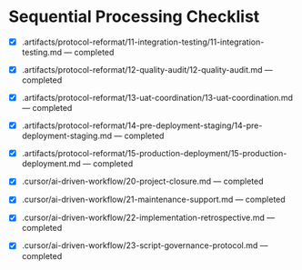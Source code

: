 # Sequential Processing Checklist

- [x] .artifacts/protocol-reformat/11-integration-testing/11-integration-testing.md — completed
- [x] .artifacts/protocol-reformat/12-quality-audit/12-quality-audit.md — completed
- [x] .artifacts/protocol-reformat/13-uat-coordination/13-uat-coordination.md — completed
- [x] .artifacts/protocol-reformat/14-pre-deployment-staging/14-pre-deployment-staging.md — completed
- [x] .artifacts/protocol-reformat/15-production-deployment/15-production-deployment.md — completed

- [x] .cursor/ai-driven-workflow/20-project-closure.md — completed
- [x] .cursor/ai-driven-workflow/21-maintenance-support.md — completed
- [x] .cursor/ai-driven-workflow/22-implementation-retrospective.md — completed
- [x] .cursor/ai-driven-workflow/23-script-governance-protocol.md — completed
